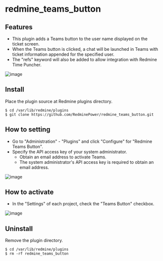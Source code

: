 # redmine_teams_button

## Features

- This plugin adds a Teams button to the user name displayed on the ticket screen.
- When the Teams button is clicked, a chat will be launched in Teams with ticket information appended for the specified user.
- The "refs" keyword will also be added to allow integration with Redmine Time Puncher.

![image](https://user-images.githubusercontent.com/87136359/203757869-95b83d38-1639-442a-b87d-d012f4ed7961.png)

## Install

Place the plugin source at Redmine plugins directory.

```
$ cd /var/lib/redmine/plugins
$ git clone https://github.com/RedminePower/redmine_teams_button.git
```

## How to setting

- Go to "Administration" - "Plugins" and click "Configure" for "Redmine Teams Button".
- Specify the API access key of your system administrator.
  - Obtain an email address to activate Teams.
  - The system administrator's API access key is required to obtain an email address.

![image](https://user-images.githubusercontent.com/87136359/203758129-6a5db4c0-2089-4d4d-8290-feed53b73f00.png)

## How to activate

- In the "Settings" of each project, check the "Teams Button" checkbox.

![image](https://user-images.githubusercontent.com/87136359/203755775-83a29a4a-67eb-405b-9f05-d22c06592074.png)

## Uninstall

Remove the plugin directory.

```
$ cd /var/lib/redmine/plugins
$ rm -rf redmine_teams_button
```
